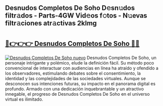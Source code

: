 ## Desnudos Completos De Soho D𝚎sn𝚞dos filtr𝚊dos - Parts-4GW Vid𝚎os f𝚘tos - N𝚞evas filtr𝚊ciones atr𝚊ctivas 2klmg

# <h2><a href="http://mb9q2o.tromn.icu/?c=Desnudos+Completos+De+Soho">🔗👉👉👉 Desnudos Completos De Soho 🔗🔗</a></h2>

[![Desnudos Completos De Soho nuevo](https://i.imgur.com/pEAQMta.gif)](http://mb9q2o.tromn.icu/?c=Desnudos+Completos+De+Soho)
Desnudos Completos De Soho, un personaje intrigante y polémico, elude la definición fácil. Su método poco convencional de interactuar con audiencias en línea ha atraído y ofendido a los observadores, estimulando debates sobre el consentimiento, la identidad y las complejidades de las sociedades virtuales. Aunque se desconocen sus intenciones futuras, su impacto en el panorama digital es profundo. Armado con una dedicación inquebrantable y un atractivo innegable, el progreso de Desnudos Completos De Soho en el universo virtual es ilimitado.
